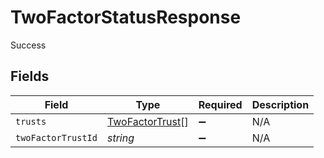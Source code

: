 # TwoFactorStatusResponse

Success


## Fields

| Field                                                     | Type                                                      | Required                                                  | Description                                               |
| --------------------------------------------------------- | --------------------------------------------------------- | --------------------------------------------------------- | --------------------------------------------------------- |
| `trusts`                                                  | [TwoFactorTrust](../../models/shared/twofactortrust.md)[] | :heavy_minus_sign:                                        | N/A                                                       |
| `twoFactorTrustId`                                        | *string*                                                  | :heavy_minus_sign:                                        | N/A                                                       |